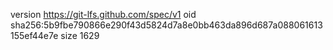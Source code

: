 version https://git-lfs.github.com/spec/v1
oid sha256:5b9fbe790866e290f43d5824d7a8e0bb463da896d687a088061613155ef44e7e
size 1629
